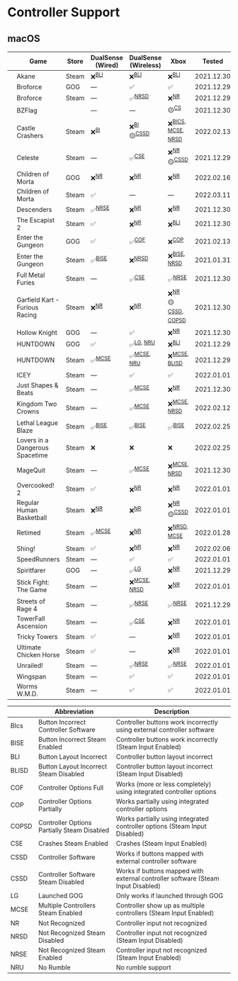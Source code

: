 # Controller Support

## macOS

|                                                                                                                    | Game                            | Store | DualSense (Wired)          | DualSense (Wireless)                                    | Xbox                                                                     | Tested     |
| ------------------------------------------------------------------------------------------------------------------ | ------------------------------- | ----- | -------------------------- | ------------------------------------------------------- | ------------------------------------------------------------------------ | ---------- |
| <img src="Pictures/Akane.png" alt="Akane" style="zoom:25%;" />                                                     | Akane                           | Steam | ❌<sup>[BLI](#bli)</sup>   | ❌<sup>[BLI](#bli)</sup>                                | ❌<sup>[BLI](#bli)</sup>                                                 | 2021.12.30 |
| <img src="Pictures/Broforce.png" alt="Broforce" style="zoom:25%;" />                                               | Broforce                        | GOG   | —                          | ✅                                                      | ✅                                                                       | 2021.12.29 |
| <img src="Pictures/Broforce.png" alt="Broforce" style="zoom:25%;" />                                               | Broforce                        | Steam | —                          | ✅<sup>[NRSD](#nrsd)</sup>                              | ❌<sup>[NR](#nr)</sup>                                                   | 2021.12.29 |
| <img src="Pictures/BZFlag.png" alt="BZFlag" style="zoom:25%;" />                                                   | BZFlag                          |       | —                          | —                                                       | 🟡<sup>[CS](#cs)</sup>                                                   | 2021.12.30 |
| <img src="Pictures/Castle Crashers.png" alt="Castle Crashers" style="zoom:25%;" />                                 | Castle Crashers                 | Steam | ❌<sup>[BI](#bi)</sup>     | ❌<sup>[BI](#bi)</sup> <br/> 🟡<sup>[CSSD](#cssd)</sup> | ❌<sup>[BICS](#bics), [MCSE](#mcse), [NRSD](#nrsd)</sup>                 | 2022.02.13 |
| <img src="Pictures/Celeste.png" alt="Celeste" style="zoom:25%;" />                                                 | Celeste                         | Steam | —                          | ✅<sup>[CSE](#cse)</sup>                                | ❌<sup>[NR](#nr)</sup> <br/> 🟡<sup>[CSSD](#cssd)</sup>                  | 2021.12.29 |
| <img src="Pictures/Children of Morta.png" alt="Children of Morta" style="zoom:25%;" />                             | Children of Morta               | GOG   | ❌<sup>[NR](#nr)</sup>     | ❌<sup>[NR](#nr)</sup>                                  | ❌<sup>[NR](#nr)</sup>                                                   | 2022.02.16 |
| <img src="Pictures/Children of Morta.png" alt="Children of Morta" style="zoom:25%;" />                             | Children of Morta               | Steam | ✅                         | —                                                       | —                                                                        | 2022.03.11 |
| <img src="Pictures/Descenders.png" alt="Descenders" style="zoom:25%;" />                                           | Descenders                      | Steam | ✅<sup>[NRSE](#nrse)</sup> | ❌<sup>[NR](#NR)</sup>                                  | ❌<sup>[NR](#nr)</sup>                                                   | 2021.12.30 |
| <img src="Pictures/The Escapist 2.png" alt="The Escapist 2" style="zoom:25%;" />                                   | The Escapist 2                  | Steam | ✅                         | ❌<sup>[NR](#NR)</sup>                                  | ❌<sup>[BLI](#bli)</sup>                                                 | 2021.12.30 |
| <img src="Pictures/Enter the Gungeon.png" alt="Enter the Gungeon" style="zoom:25%;" />                             | Enter the Gungeon               | GOG   | ✅                         | ✅<sup>[COF](#cof)</sup>                                | ❌<sup>[COP](#cop)</sup>                                                 | 2021.02.13 |
| <img src="Pictures/Enter the Gungeon.png" alt="Enter the Gungeon" style="zoom:25%;" />                             | Enter the Gungeon               | Steam | ✅<sup>[BISE](#bise)</sup> | ❌<sup>[NRSD](#NRSD)</sup>                              | ❌<sup>[BISE](#bise), [NRSD](#nrsd)</sup>                                | 2021.01.31 |
| <img src="Pictures/Full Metal Furies.png" alt="Full Metal Furies" style="zoom:25%;" />                             | Full Metal Furies               | Steam | —                          | ✅<sup>[CSE](#cse)</sup>                                | ✅<sup>[NRSE](#nrse)</sup>                                               | 2021.12.30 |
| <img src="Pictures/Garfield Kart - Furious Racing.png" alt="Garfield Kart - Furious Racing" style="zoom:25%;" />   | Garfield Kart - Furious Racing  | Steam | ❌<sup>[NR](#nr)</sup>     | ❌<sup>[NR](#nr)</sup>                                  | ❌<sup>[NR](#nr)</sup> <br/> 🟡<sup>[CSSD](#cssd), [COPSD](#copsd)</sup> | 2021.12.30 |
| <img src="Pictures/Hollow Knight.png" alt="Hollow Knight" style="zoom:25%;" />                                     | Hollow Knight                   | GOG   | —                          | ✅                                                      | ❌<sup>[NR](#nr)</sup>                                                   | 2021.12.30 |
| <img src="Pictures/HUNTDOWN.png" alt="HUNTDOWN" style="zoom:25%;" />                                               | HUNTDOWN                        | GOG   | ✅                         | ✅<sup>[LG](#lg), [NRU](#nru)</sup>                     | ❌<sup>[BLI](#bli)</sup>                                                 | 2021.12.29 |
| <img src="Pictures/HUNTDOWN.png" alt="HUNTDOWN" style="zoom:25%;" />                                               | HUNTDOWN                        | Steam | ✅<sup>[MCSE](#mcse)</sup> | ✅<sup>[MCSE](#mcse), [NRU](#nru)</sup>                 | ❌<sup>[MCSE](#mcse), [BLISD](#blisd)</sup>                              | 2021.12.29 |
| <img src="Pictures/ICEY.png" alt="ICEY" style="zoom:25%;" />                                                       | ICEY                            | Steam | —                          | ✅                                                      | ✅                                                                       | 2022.01.01 |
| <img src="Pictures/Just Shapes & Beats.png" alt="Just Shapes & Beats" style="zoom:25%;" />                         | Just Shapes & Beats             | Steam | —                          | ✅<sup>[MCSE](#mcse)</sup>                              | ❌<sup>[NR](#nr)</sup>                                                   | 2021.12.30 |
| <img src="Pictures/Kingdom Two Crowns.png" alt="Kingdom Two Crowns" style="zoom:25%;" />                           | Kingdom Two Crowns              | Steam | —                          | ✅<sup>[MCSE](#mcse)</sup>                              | ❌<sup>[MCSE](#mcse), [NRSD](#nrsd)</sup>                                | 2022.02.12 |
| <img src="Pictures/Lethal League Blaze.png" alt="Lethal League Blaze" style="zoom:25%;" />                         | Lethal League Blaze             | Steam | ✅<sup>[BISE](#bise)</sup> | ✅<sup>[BISE](#bise)</sup>                              | ✅<sup>[BISE](#bise)</sup>                                               | 2022.02.25 |
| <img src="Pictures/Lovers in a Dangerous Spacetime.png" alt="Lovers in a Dangerous Spacetime" style="zoom:25%;" /> | Lovers in a Dangerous Spacetime | Steam | ❌                         | ❌                                                      | ❌                                                                       | 2022.02.25 |
| <img src="Pictures/MageQuit.png" alt="MageQuit" style="zoom:25%;" />                                               | MageQuit                        | Steam | —                          | ✅<sup>[MCSE](#mcse)</sup>                              | ❌<sup>[MCSE](#mcse), [NRSD](#nrsd)</sup>                                | 2021.12.30 |
| <img src="Pictures/Overcooked! 2.png" alt="Overcooked! 2" style="zoom:25%;" />                                     | Overcooked! 2                   | Steam | ✅                         | ❌<sup>[NR](#nr)</sup>                                  | ❌<sup>[NR](#nr)</sup>                                                   | 2022.01.01 |
| <img src="Pictures/Regular Human Basketball.png" alt="Regular Human Basketball" style="zoom:25%;" />               | Regular Human Basketball        | Steam | ❌<sup>[NR](#nr)</sup>     | ❌<sup>[NR](#nr)</sup>                                  | ❌<sup>[NR](#nr)</sup> <br/> 🟡<sup>[CSSD](#cssd)</sup>                  | 2022.01.01 |
| <img src="Pictures/Retimed.png" alt="Retimed" style="zoom:25%;" />                                                 | Retimed                         | Steam | ✅<sup>[MCSE](#mcse)</sup> | ❌<sup>[NR](#nr)</sup>                                  | ❌<sup>[NRSD](#nrsd), [MCSE](#mcse)</sup>                                | 2022.01.28 |
| <img src="Pictures/Shing!.png" alt="Shing!" style="zoom:25%;" />                                                   | Shing!                          | Steam | ✅                         | ❌<sup>[NR](#nr)</sup>                                  | ❌<sup>[NR](#nr)</sup>                                                   | 2022.02.06 |
| <img src="Pictures/SpeedRunners.png" alt="SpeedRunners" style="zoom:25%;" />                                       | SpeedRunners                    | Steam | —                          | ✅                                                      | ✅                                                                       | 2022.01.01 |
| <img src="Pictures/Spiritfarer.png" alt="Spiritfarer" style="zoom:25%;" />                                         | Spiritfarer                     | GOG   | —                          | ✅<sup>[LG](#lg)</sup>                                  | ❌<sup>[NR](#nr)</sup>                                                   | 2021.12.29 |
| <img src="Pictures/Stick Fight - The Game.png" alt="Stick Fight: The Game" style="zoom:25%;" />                    | Stick Fight: The Game           | Steam | —                          | ❌<sup>[MCSE](#mcse), [NRSD](#nrsd)</sup>               | ❌<sup>[NR](#nr)</sup>                                                   | 2022.01.01 |
| <img src="Pictures/Streets of Rage 4.png" alt="Streets of Rage 4" style="zoom:25%;" />                             | Streets of Rage 4               | Steam | —                          | ✅<sup>[NRSE](#nrse)</sup>                              | ✅<sup>[NRSE](#nrse)</sup>                                               | 2021.12.29 |
| <img src="Pictures/TowerFall Ascension.png" alt="TowerFall Ascension" style="zoom:25%;" />                         | TowerFall Ascension             | Steam | —                          | ✅<sup>[CSE](#cse)</sup>                                | ❌<sup>[NR](#nr)</sup>                                                   | 2022.01.01 |
| <img src="Pictures/Tricky Towers.png" alt="Tricky Towers" style="zoom:25%;" />                                     | Tricky Towers                   | Steam | ✅                         | —                                                       | ❌<sup>[NR](#nr)</sup>                                                   | 2022.01.01 |
| <img src="Pictures/Ultimate Chicken Horse.png" alt="Ultimate Chicken Horse" style="zoom:25%;" />                   | Ultimate Chicken Horse          | Steam | ✅                         | —                                                       | ❌<sup>[NR](#nr)</sup>                                                   | 2022.01.01 |
| <img src="Pictures/Unrailed!.png" alt="Unrailed!" style="zoom:25%;" />                                             | Unrailed!                       | Steam | —                          | ✅<sup>[NRSE](#nrse)</sup>                              | ✅<sup>[NRSE](#nrse)</sup>                                               | 2022.01.01 |
| <img src="Pictures/Wingspan.png" alt="Wingspan" style="zoom:25%;" />                                               | Wingspan                        | Steam | —                          | ✅                                                      | ✅                                                                       | 2022.01.01 |
| <img src="Pictures/Worms W.M.D.png" alt="Worms W.M.D." style="zoom:25%;" />                                        | Worms W.M.D.                    | Steam | —                          | ✅                                                      | ✅                                                                       | 2022.01.01 |

|                           | Abbreviation                                | Description                                                                      |
| ------------------------- | ------------------------------------------- | -------------------------------------------------------------------------------- |
| <a name="bics">BIcs</a>   | Button Incorrect Controller Software        | Controller buttons work incorrectly using external controller software           |
| <a name="bise">BISE</a>   | Button Incorrect Steam Enabled              | Controller buttons work incorrectly (Steam Input Enabled)                        |
| <a name="bli">BLI</a>     | Button Layout Incorrect                     | Controller button layout incorrect                                               |
| <a name="blisd">BLISD</a> | Button Layout Incorrect Steam Disabled      | Controller button layout incorrect (Steam Input Disabled)                        |
| <a name="cof">COF</a>     | Controller Options Full                     | Works (more or less completely) using integrated controller options              |
| <a name="cop">COP</a>     | Controller Options Partially                | Works partially using integrated controller options                              |
| <a name="copsd">COPSD</a> | Controller Options Partially Steam Disabled | Works partially using integrated controller options (Steam Input Disabled)       |
| <a name="cse">CSE</a>     | Crashes Steam Enabled                       | Crashes (Steam Input Enabled)                                                    |
| <a name="cs">CSSD</a>     | Controller Software                         | Works if buttons mapped with external controller software                        |
| <a name="cssd">CSSD</a>   | Controller Software Steam Disabled          | Works if buttons mapped with external controller software (Steam Input Disabled) |
| <a name="lg">LG</a>       | Launched GOG                                | Only works if launched through GOG                                               |
| <a name="mcse">MCSE</a>   | Multiple Controllers Steam Enabled          | Controller show up as multiple controllers (Steam Input Enabled)                 |
| <a name="nr">NR</a>       | Not Recognized                              | Controller input not recognized                                                  |
| <a name="nrsd">NRSD</a>   | Not Recognized Steam Disabled               | Controller input not recognized (Steam Input Disabled)                           |
| <a name="nrse">NRSE</a>   | Not Recognized Steam Enabled                | Controller input not recognized (Steam Input Enabled)                            |
| <a name="nru">NRU</a>     | No Rumble                                   | No rumble support                                                                |
